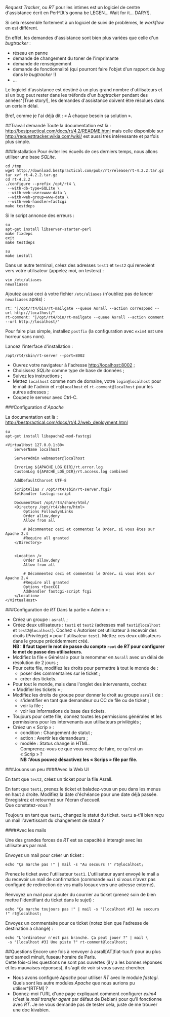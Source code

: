 *Request Tracker*, ou *RT* pour les intimes est un logiciel de centre d'assistance écrit en Perl^[It's gonna be LEGEN… Wait for it… DARY!].

Si cela ressemble fortement à un logiciel de suivi de problèmes, le *workflow* en est différent.

En effet, les demandes d'assistance sont bien plus variées que celle d'un *bugtracker* :

* réseau en panne
* demande de changement du toner de l'imprimante
* demande de renseignement
* demande de fonctionnalité (qui pourront faire l'objet d'un rapport de *bug* dans le *bugtracker* !)
* …

Le logiciel d'assistance est destiné à un plus grand nombre d'utilisateurs et si un bug peut rester dans les tréfonds d'un *bugtracker* pendant des années^[True story!], les demandes d'assistance doivent être résolues dans un certain délai.

Bref, comme je l'ai déjà dit : « À chaque besoin sa solution ».

##Travail demandé
Toute la documentation est là : <http://bestpractical.com/docs/rt/4.2/README.html> mais celle disponible sur <http://requesttracker.wikia.com/wiki/> est aussi très intéressante et parfois plus simple.

###Installation
Pour éviter les écueils de ces derniers temps, nous allons utiliser une base *SQLite*.

```
cd /tmp
wget http://download.bestpractical.com/pub//rt/release/rt-4.2.2.tar.gz
tar xvf rt-4.2.2.tar.gz
cd rt-4.2.2
./configure --prefix /opt/rt4 \
 --with-db-type=SQLite \
 --with-web-user=www-data \
 --with-web-group=www-data \
 --with-web-handler=fastcgi
make testdeps
```

Si le script annonce des erreurs :
```
su
apt-get install libserver-starter-perl
make fixdeps
exit
make testdeps
```

```
su
make install
```

Dans un autre terminal, créez des adresses `test1` et `test2` qui renvoient vers votre utilisateur (appelez moi, on testera) :
```
vim /etc/aliases
newaliases
```

Ajoutez aussi ceci à votre fichier `/etc/aliases` (n'oubliez pas de lancer `newaliases` après) :
```
rt: "|/opt/rt4/bin/rt-mailgate --queue Asrall --action correspond --url http://localhost/"
rt-comment: "|/opt/rt4/bin/rt-mailgate --queue Asrall --action comment --url http://localhost/"
```

Pour faire plus simple, installez `postfix` (la configuration avec `exim4` est une horreur sans nom).

Lancez l'interface d'installation :
```
/opt/rt4/sbin/rt-server --port=8002
```

* Ouvrez votre navigateur à l'adresse <http://localhost:8002> ;
* Choisissez *SQLite* comme type de base de données ;
* Suivez les instructions ;
* Mettez `localhost` comme nom de domaine, votre `login@localhost` pour le mail de l'admin et `rt@localhost` et `rt-comment@localhost` pour les autres adresses ;
* Coupez le serveur avec Ctrl-C.

###Configuration d'*Apache*

La documentation est là : <http://bestpractical.com/docs/rt/4.2/web_deployment.html>

```
su
apt-get install libapache2-mod-fastcgi
```

```
<VirtualHost 127.0.0.1:80>
    ServerName localhost

    ServerAdmin webmaster@localhost

    ErrorLog ${APACHE_LOG_DIR}/rt.error.log
    CustomLog ${APACHE_LOG_DIR}/rt.access.log combined

    AddDefaultCharset UTF-8

    ScriptAlias / /opt/rt4/sbin/rt-server.fcgi/
    SetHandler fastcgi-script

    DocumentRoot /opt/rt4/share/html/
    <Directory /opt/rt4/share/html>
        Options FollowSymLinks 
        Order allow,deny
        Allow from all

        # Décommentez ceci et commentez le Order… si vous êtes sur Apache 2.4
        #Require all granted
    </Directory>


    <Location />
        Order allow,deny
        Allow from all

        # Décommentez ceci et commentez le Order… si vous êtes sur Apache 2.4
        #Require all granted
        Options +ExecCGI
        AddHandler fastcgi-script fcgi
    </Location>
</VirtualHost>
```

###Configuration de *RT*
Dans la partie « Admin » :

* Créez un groupe : `asrall` ;
* Créez deux utilisateurs : `test1` et `test2` (adresses mail `test1@localhost` et `test2@localhost`).
  Cochez « Autoriser cet utilisateur à recevoir des droits (Privilégié) » pour l'utilisateur `test1`.
  Mettez ces deux utilisateurs dans le groupe précédemment créé.\
  **NB : Il faut taper le mot de passe du compte `root` de *RT* pour configurer le mot de passe des utilisateurs.**
* Modifiez la file « Général » pour la renommer en `Asrall` avec un délai de résolution de 2 jours ;
* Pour cette file, modifiez les droits pour permettre à tout le monde de :
    * poser des commentaires sur le ticket ;
    * créer des tickets.
* Pour tout le monde, mais dans l'onglet des intervenants, cochez « Modifier les tickets » ;
* Modifiez les droits de groupe pour donner le droit au groupe `asrall` de :
    * s'identifier en tant que demandeur ou CC de file ou de ticket ;
    * voir la file ;
    * voir les informations de base des tickets.
* Toujours pour cette file, donnez toutes les permissions générales et les permissions pour les intervenants aux utilisateurs privilégiés ;
* Créez un « Scrip » :
    * condition : Changement de statut ;
    * action : Avertir les demandeurs ;
    * modèle : Status change in HTML.\
Comprenez-vous ce que vous venez de faire, ce qu'est un « Scrip » ?\
**NB :Vous pouvez désactivez les « Scrips » file par file.**

###Jouons un peu
####Avec la Web UI
 

En tant que `test2`, créez un ticket pour la file Asrall.

En tant que `test1`, prenez le ticket et baladez-vous un peu dans les menus en haut à droite.
Modifiez la date d'échéance pour une date déjà passée. Enregistrez et retournez sur l'écran d'accueil.\
Que constatez-vous ?

Toujours en tant que `test1`, changez le statut du ticket.
`test2` a-t'il bien reçu un mail l'avertissant du changement de statut ?

####Avec les mails
 

Une des grandes forces de *RT* est sa capacité à interagir avec les utilisateurs par mail.

Envoyez un mail pour créer un ticket :
```
echo "Ça marche pas !" | mail -s "Au secours !" rt@localhost;
```

Prenez le ticket avec l'utilisateur `test1`.
L'utilisateur ayant envoyé le mail a du recevoir un mail de confirmation (commande `mail` si vous n'avez pas configuré de redirection de vos mails locaux vers une adresse externe).

Renvoyez un mail pour ajouter du courrier au ticket (prenez soin de bien mettre l'identifiant du ticket dans le sujet) :
```
echo "Ça marche toujours pas !" | mail -s "[localhost #3] Au secours !" rt@localhost;
```

Envoyez un commentaire pour ce ticket (notez bien que l'adresse de destination a changé) :
```
echo "L'ordinateur n'est pas branché. Ça peut jouer ?" | mail \
 -s "[localhost #3] Une piste ?" rt-comment@localhost;
```

##Questions
Encore une fois à renvoyer à asrall[AT]fiat-tux.fr pour au plus tard samedi minuit, fuseau horaire de Paris.\
Cette fois-ci les questions ne sont pas ouvertes (il y a les bonnes réponses et les mauvaises réponses), il s'agit de voir si vous savez chercher.

* Nous avons configuré *Apache* pour utiliser *RT* avec le module *fastcgi*. Quels sont les autre modules *Apache* que nous aurions pu utiliser^[RTFM] ?
* Donnez-moi l'URL d'une page expliquant comment configurer *exim4* (c'est le *mail transfer agent* par défaut de Debian) pour qu'il fonctionne avec *RT*.
Je ne vous demande pas de tester cela, juste de me trouver une doc kivabien.
